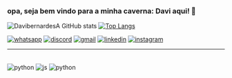 ### opa, seja bem vindo para a minha caverna: Davi aqui! 👋
![DavibernardesA GitHub stats](https://github-readme-stats.vercel.app/api?username=DavibernardesA&show_icons=true&theme=radical)
[![Top Langs](https://github-readme-stats.vercel.app/api/top-langs/?username=DavibernardesA&layout=compact)](https://github.com/DavibernardesA/github-readme-stats)

[![whatsapp](https://img.shields.io/badge/WhatsApp-25D366?style=for-the-badge&logo=whatsapp&logoColor=white)](http://wa.me/5561991801610)
[![discord](https://img.shields.io/badge/Discord-7289DA?style=for-the-badge&logo=discord&logoColor=white)](http://discord.com/channels/@me/1105500999440945272)
[![gmail](https://img.shields.io/badge/Gmail-D14836?style=for-the-badge&logo=gmail&logoColor=white)](https://mail.google.com/mail/u/0/#inbox)
[![linkedin](https://img.shields.io/badge/LinkedIn-0077B5?style=for-the-badge&logo=linkedin&logoColor=white)](https://br.linkedin.com/in/davi-bernardes-do-nascimento-7b62a4274)
[![instagram](https://img.shields.io/badge/Instagram-E4405F?style=for-the-badge&logo=instagram&logoColor=white)](https://instagram.com/_davibn?igshid=OTk0YzhjMDVIZA==)
<hr>
<div style="display: inline_block"><br/>
<img align="center" alt="python" src="https://img.shields.io/badge/Python-14354C?style=for-the-badge&logo=python&logoColor=white" />
<img align="center" alt="js" src="https://img.shields.io/badge/JavaScript-323330?style=for-the-badge&logo=javascript&logoColor=F7DF1E" />
<img align="center" alt="python" src="https://img.shields.io/badge/TypeScript-007ACC?style=for-the-badge&logo=typescript&logoColor=white" />
</div>
